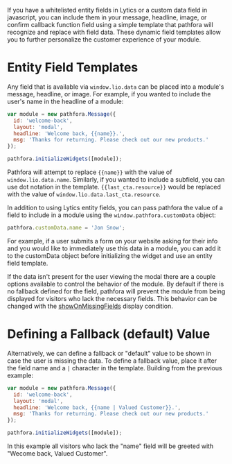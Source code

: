 If you have a whitelisted entity fields in Lytics or a custom data field in javascript, you can include them in your message, headline, image, or confirm callback function field using a simple template that pathfora will recognize and replace with field data. These dynamic field templates allow you to further personalize the customer experience of your module.

# Entity Field Templates

Any field that is available via `window.lio.data` can be placed into a module's message, headline, or image. For example, if you wanted to include the user's name in the headline of a module:

```javascript
var module = new pathfora.Message({
  id: 'welcome-back',
  layout: 'modal',
  headline: 'Welcome back, {{name}}.',
  msg: 'Thanks for returning. Please check out our new products.'
});

pathfora.initializeWidgets([module]);
```

Pathfora will attempt to replace `{{name}}` with the value of `window.lio.data.name`. Similarly, if you wanted to include a subfield, you can use dot notation in the template. `{{last_cta.resource}}` would be replaced with the value of `window.lio.data.last_cta.resource`.

In addition to using Lytics entity fields, you can pass pathfora the value of a field to include in a module using the `window.pathfora.customData` object: 

```javascript
pathfora.customData.name = 'Jon Snow';
```

For example, if a user submits a form on your website asking for their info and you would like to immediately use this data in a module, you can add it to the customData object before initializing the widget and use an entity field template.

If the data isn't present for the user viewing the modal there are a couple options available to control the behavior of the module. By default if there is no fallback defined for the field, pathfora will prevent the module from being displayed for visitors who lack the necessary fields. This behavior can be changed with the [showOnMissingFields](../../display_conditions#showonmissingfields) display condition.

# Defining a Fallback (default) Value

Alternatively, we can define a fallback or "default" value to be shown in case the user is missing the data. To define a fallback value, place it after the field name and a `|` character in the template. Building from the previous example:

```javascript
var module = new pathfora.Message({
  id: 'welcome-back',
  layout: 'modal',
  headline: 'Welcome back, {{name | Valued Customer}}.',
  msg: 'Thanks for returning. Please check out our new products.'
});

pathfora.initializeWidgets([module]);
```

In this example all visitors who lack the "name" field will be greeted with "Wecome back, Valued Customer".
